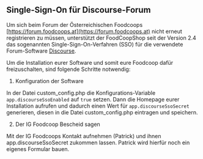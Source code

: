 ## Single-Sign-On für Discourse-Forum

Um sich beim Forum der Österreichischen Foodcoops [https://forum.foodcoops.at](https://forum.foodcoops.at) nicht erneut registrieren zu müssen, unterstützt der FoodCoopShop seit der Version 2.4 das sogenannten Single-Sign-On-Verfahren (SSO) für die verwendete Forum-Software [Discourse](https://www.discourse.org).

Um die Installation eurer Software und somit eure Foodcoop dafür freizuschalten, sind folgende Schritte notwendig:

1) Konfiguration der Software

In der Datei custom_config.php die Konfigurations-Variable `app.discourseSsoEnabled` auf `true` setzen. Dann die Homepage eurer Installation aufrufen und dadurch einen Wert für `app.discourseSsoSecret` generieren, diesen in die Datei custom_config.php eintragen und speichern.

2) Der IG Foodcoop Bescheid sagen

Mit der IG Foodcoops Kontakt aufnehmen (Patrick) und ihnen app.discourseSsoSecret zukommen lassen. Patrick wird hierfür noch ein eigenes Formular bauen.
